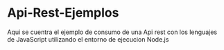 # Api-Rest-Ejemplos
Aqui se cuentra el ejemplo de consumo de una Api rest con los lenguajes de JavaScript utilizando el entorno de ejecucion Node.js

